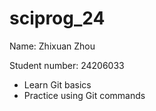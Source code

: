 # sciprog_24
Name: Zhixuan Zhou 

Student number: 24206033
- Learn Git basics
- Practice using Git commands
